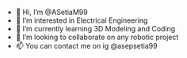 - 👋 Hi, I’m @ASetiaM99
- 👀 I’m interested in Electrical Engineering
- 🌱 I’m currently learning 3D Modeling and Coding
- 💞️ I’m looking to collaborate on any robotic project
- 📫 You can contact me on ig @asepsetia99

<!---
ASetiaM99/ASetiaM99 is a ✨ special ✨ repository because its `README.md` (this file) appears on your GitHub profile.
You can click the Preview link to take a look at your changes.
--->
